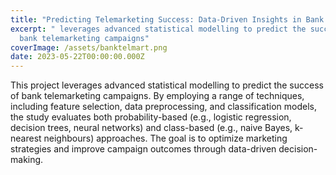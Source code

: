 ```yaml
---
title: "Predicting Telemarketing Success: Data-Driven Insights in Bank Marketing?"
excerpt: " leverages advanced statistical modelling to predict the success of
  bank telemarketing campaigns"
coverImage: /assets/banktelmart.png
date: 2023-05-22T00:00:00.000Z
---
```

This project leverages advanced statistical modelling to predict the success of bank telemarketing campaigns. By employing a range of techniques, including feature selection, data preprocessing, and classification models, the study evaluates both probability-based (e.g., logistic regression, decision trees, neural networks) and class-based (e.g., naive Bayes, k-nearest neighbours) approaches. The goal is to optimize marketing strategies and improve campaign outcomes through data-driven decision-making.